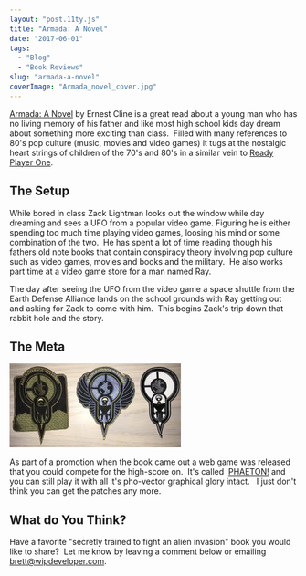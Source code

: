 ```yaml
---
layout: "post.11ty.js"
title: "Armada: A Novel"
date: "2017-06-01"
tags: 
  - "Blog"
  - "Book Reviews"
slug: "armada-a-novel"
coverImage: "Armada_novel_cover.jpg"
---
```


[Armada: A Novel](http://amzn.to/2rrzbu9) by Ernest Cline is a great read about a young man who has no living memory of his father and like most high school kids day dream about something more exciting than class.  Filled with many references to 80's pop culture (music, movies and video games) it tugs at the nostalgic heart strings of children of the 70's and 80's in a similar vein to [Ready Player One](/2017/01/26/ready-player-one/).

## The Setup

While bored in class Zack Lightman looks out the window while day dreaming and sees a UFO from a popular video game. Figuring he is either spending too much time playing video games, loosing his mind or some combination of the two.  He has spent a lot of time reading though his fathers old note books that contain conspiracy theory involving pop culture such as video games, movies and books and the military.  He also works part time at a video game store for a man named Ray.

The day after seeing the UFO from the video game a space shuttle from the Earth Defense Alliance lands on the school grounds with Ray getting out and asking for Zack to come with him.  This begins Zack's trip down that rabbit hole and the story.

## The Meta

![Earth Defense Alliance Patches](images/20170601_042855362_iOS-e1496294663472-300x147.jpg)

As part of a promotion when the book came out a web game was released that you could compete for the high-score on.  It's called  [PHAETON!](http://www.phaetonwasreal.com/game) and you can still play it with all it's pho-vector graphical glory intact.   I just don't think you can get the patches any more.

## What do You Think?

Have a favorite "secretly trained to fight an alien invasion" book you would like to share?  Let me know by leaving a comment below or emailing [brett@wipdeveloper.com](mailto:brett@wipdeveloper.com).
